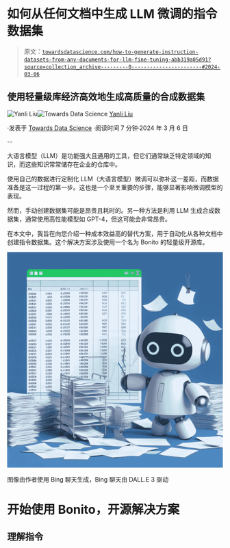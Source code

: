 # 如何从任何文档中生成 LLM 微调的指令数据集

> 原文：[`towardsdatascience.com/how-to-generate-instruction-datasets-from-any-documents-for-llm-fine-tuning-abb319a05d91?source=collection_archive---------0-----------------------#2024-03-06`](https://towardsdatascience.com/how-to-generate-instruction-datasets-from-any-documents-for-llm-fine-tuning-abb319a05d91?source=collection_archive---------0-----------------------#2024-03-06)

## 使用轻量级库经济高效地生成高质量的合成数据集

[](https://medium.com/@yanli.liu?source=post_page---byline--abb319a05d91--------------------------------)![Yanli Liu](https://medium.com/@yanli.liu?source=post_page---byline--abb319a05d91--------------------------------)[](https://towardsdatascience.com/?source=post_page---byline--abb319a05d91--------------------------------)![Towards Data Science](https://towardsdatascience.com/?source=post_page---byline--abb319a05d91--------------------------------) [Yanli Liu](https://medium.com/@yanli.liu?source=post_page---byline--abb319a05d91--------------------------------)

·发表于 [Towards Data Science](https://towardsdatascience.com/?source=post_page---byline--abb319a05d91--------------------------------) ·阅读时间 7 分钟·2024 年 3 月 6 日

--

大语言模型（LLM）是功能强大且通用的工具，但它们通常缺乏特定领域的知识，而这些知识常常储存在企业的仓库中。

使用自己的数据进行定制化 LLM（大语言模型）微调可以弥补这一差距，而数据准备是这一过程的第一步。这也是一个至关重要的步骤，能够显著影响微调模型的表现。

然而，手动创建数据集可能是昂贵且耗时的。另一种方法是利用 LLM 生成合成数据集，通常使用高性能模型如 GPT-4，但这可能会非常昂贵。

在本文中，我旨在向您介绍一种成本效益高的替代方案，用于自动化从各种文档中创建指令数据集。这个解决方案涉及使用一个名为 Bonito 的轻量级开源库。

![](img/3a550f1c96686c676fda82d9b9c908ab.png)

图像由作者使用 Bing 聊天生成，Bing 聊天由 DALL.E 3 驱动

# 开始使用 Bonito，开源解决方案

## 理解指令
